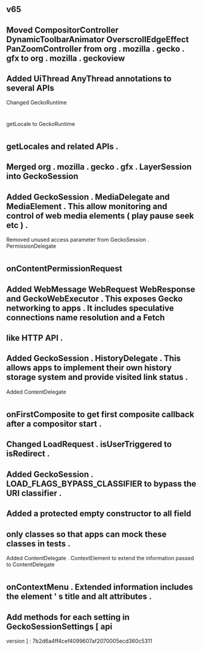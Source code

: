 #
v65
-
Moved
CompositorController
DynamicToolbarAnimator
OverscrollEdgeEffect
PanZoomController
from
org
.
mozilla
.
gecko
.
gfx
to
org
.
mozilla
.
geckoview
-
Added
UiThread
AnyThread
annotations
to
several
APIs
-
Changed
GeckoRuntime
#
getLocale
to
GeckoRuntime
#
getLocales
and
related
APIs
.
-
Merged
org
.
mozilla
.
gecko
.
gfx
.
LayerSession
into
GeckoSession
-
Added
GeckoSession
.
MediaDelegate
and
MediaElement
.
This
allow
monitoring
and
control
of
web
media
elements
(
play
pause
seek
etc
)
.
-
Removed
unused
access
parameter
from
GeckoSession
.
PermissionDelegate
#
onContentPermissionRequest
-
Added
WebMessage
WebRequest
WebResponse
and
GeckoWebExecutor
.
This
exposes
Gecko
networking
to
apps
.
It
includes
speculative
connections
name
resolution
and
a
Fetch
-
like
HTTP
API
.
-
Added
GeckoSession
.
HistoryDelegate
.
This
allows
apps
to
implement
their
own
history
storage
system
and
provide
visited
link
status
.
-
Added
ContentDelegate
#
onFirstComposite
to
get
first
composite
callback
after
a
compositor
start
.
-
Changed
LoadRequest
.
isUserTriggered
to
isRedirect
.
-
Added
GeckoSession
.
LOAD_FLAGS_BYPASS_CLASSIFIER
to
bypass
the
URI
classifier
.
-
Added
a
protected
empty
constructor
to
all
field
-
only
classes
so
that
apps
can
mock
these
classes
in
tests
.
-
Added
ContentDelegate
.
ContextElement
to
extend
the
information
passed
to
ContentDelegate
#
onContextMenu
.
Extended
information
includes
the
element
'
s
title
and
alt
attributes
.
-
Add
methods
for
each
setting
in
GeckoSessionSettings
[
api
-
version
]
:
7b2d6a4ff4cef4099607af2070005ecd360c5311
